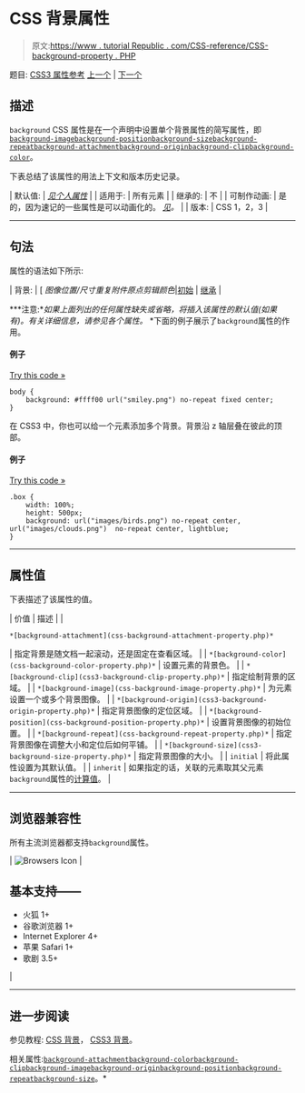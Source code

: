 # CSS 背景属性

> 原文:[https://www . tutorial Republic . com/CSS-reference/CSS-background-property . PHP](https://www.tutorialrepublic.com/css-reference/css-background-property.php)

题目: [CSS3 属性参考](css3-properties.php) [上一个](css3-backface-visibility-property.php) | [下一个](css-background-attachment-property.php)

## 描述

`background` CSS 属性是在一个声明中设置单个背景属性的简写属性，即[`background-image`](css-background-image-property.php)[`background-position`](css-background-position-property.php)[`background-size`](css3-background-size-property.php)[`background-repeat`](css-background-repeat-property.php)[`background-attachment`](css-background-attachment-property.php)[`background-origin`](css3-background-origin-property.php)[`background-clip`](css3-background-clip-property.php)[`background-color`](css-background-color-property.php)。

下表总结了该属性的用法上下文和版本历史记录。

| 默认值: | *[见个人属性](#property-values)* |
| 适用于: | 所有元素 |
| 继承的: | 不 |
| 可制作动画: | 是的，因为速记的一些属性是可以动画化的。 [*见*](css-animatable-properties.php)*。* |
| 版本: | CSS 1，2，3 |

* * *

## 句法

属性的语法如下所示:

| 背景: | [ *图像位置/尺寸重复附件原点剪辑颜色*&#124;[初始](../definitions.php#initial) &#124; [继承](../definitions.php#inherit) |

 ***注意:**如果上面列出的任何属性缺失或省略，将插入该属性的默认值(如果有)。有关详细信息，请参见各个属性。*  *下面的例子展示了`background`属性的作用。

#### 例子

[Try this code »](../codelab.php?topic=css&file=background-property "Try this code using online Editor")

```
body {
    background: #ffff00 url("smiley.png") no-repeat fixed center;
}
```

在 CSS3 中，你也可以给一个元素添加多个背景。背景沿 z 轴层叠在彼此的顶部。

#### 例子

[Try this code »](../codelab.php?topic=css3&file=multiple-backgrounds "Try this code using online Editor")

```
.box {
    width: 100%;
    height: 500px;
    background: url("images/birds.png") no-repeat center,  url("images/clouds.png")  no-repeat center, lightblue;
}
```

* * *

## 属性值

下表描述了该属性的值。

| 价值 | 描述 |
| 

```
*[background-attachment](css-background-attachment-property.php)* 
```

 | 指定背景是随文档一起滚动，还是固定在查看区域。 |
| `*[background-color](css-background-color-property.php)*` | 设置元素的背景色。 |
| `*[background-clip](css3-background-clip-property.php)*` | 指定绘制背景的区域。 |
| `*[background-image](css-background-image-property.php)*` | 为元素设置一个或多个背景图像。 |
| `*[background-origin](css3-background-origin-property.php)*` | 指定背景图像的定位区域。 |
| `*[background-position](css-background-position-property.php)*` | 设置背景图像的初始位置。 |
| `*[background-repeat](css-background-repeat-property.php)*` | 指定背景图像在调整大小和定位后如何平铺。 |
| `*[background-size](css3-background-size-property.php)*` | 指定背景图像的大小。 |
| `initial` | 将此属性设置为其默认值。 |
| `inherit` | 如果指定的话，关联的元素取其父元素`background`属性的[计算值](../definitions.php#computed-value)。 |

* * *

## 浏览器兼容性

所有主流浏览器都支持`background`属性。

| ![Browsers Icon](../Images/e9331123c77668c1832e541c2fca1002.png) | 

## 基本支持——

*   火狐 1+
*   谷歌浏览器 1+
*   Internet Explorer 4+
*   苹果 Safari 1+
*   歌剧 3.5+

 |

* * *

## 进一步阅读

参见教程: [CSS 背景](../css-tutorial/css-background.php)， [CSS3 背景](../css-tutorial/css3-background.php)。

相关属性:[`background-attachment`](css-background-attachment-property.php)[`background-color`](css-background-color-property.php)[`background-clip`](css3-background-clip-property.php)[`background-image`](css-background-image-property.php)[`background-origin`](css3-background-origin-property.php)[`background-position`](css-background-position-property.php)[`background-repeat`](css-background-repeat-property.php)[`background-size`](css3-background-size-property.php)。*